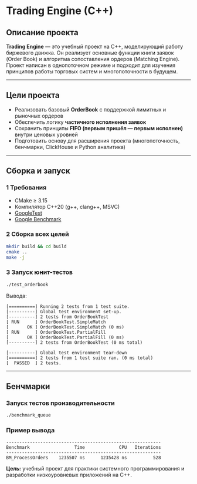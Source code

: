 # Trading Engine (C++)

## Описание проекта
**Trading Engine** — это учебный проект на C++, моделирующий работу биржевого движка. 
Он реализует основные функции книги заявок (Order Book) и алгоритма сопоставления ордеров (Matching Engine).  
Проект написан в однопоточном режиме и подходит для изучения принципов работы торговых систем и многопоточности в будущем.

---

## Цели проекта
- Реализовать базовый **OrderBook** с поддержкой лимитных и рыночных ордеров
- Обеспечить логику **частичного исполнения заявок**
- Сохранить принципы **FIFO (первым пришёл — первым исполнен)** внутри ценовых уровней
- Подготовить основу для расширения проекта (многопоточность, бенчмарки, ClickHouse и Python аналитика)

---

## Сборка и запуск

### 1 Требования
- CMake ≥ 3.15  
- Компилятор C++20 (g++, clang++, MSVC)  
- [GoogleTest](https://github.com/google/googletest)  
- [Google Benchmark](https://github.com/google/benchmark)  

### 2 Сборка всех целей

```bash
mkdir build && cd build
cmake ..
make -j
```

### 3 Запуск юнит-тестов

```bash
./test_orderbook
```

Вывода:
```
[==========] Running 2 tests from 1 test suite.
[----------] Global test environment set-up.
[----------] 2 tests from OrderBookTest
[ RUN      ] OrderBookTest.SimpleMatch
[       OK ] OrderBookTest.SimpleMatch (0 ms)
[ RUN      ] OrderBookTest.PartialFill
[       OK ] OrderBookTest.PartialFill (0 ms)
[----------] 2 tests from OrderBookTest (0 ms total)

[----------] Global test environment tear-down
[==========] 2 tests from 1 test suite ran. (0 ms total)
[  PASSED  ] 2 tests.
```

---

## Бенчмарки

### Запуск тестов производительности

```bash
./benchmark_queue
```

### Пример вывода

```
-----------------------------------------------------------
Benchmark                 Time             CPU   Iterations
-----------------------------------------------------------
BM_ProcessOrders    1235507 ns      1235428 ns          528
```

**Цель:** учебный проект для практики системного программирования и разработки низкоуровневых приложений на C++.
